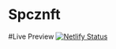 # Spcznft

#Live Preview 
[![Netlify Status](https://api.netlify.com/api/v1/badges/6c6187ae-7509-49ad-8030-00a5e1e1f4b3/deploy-status)](https://app.netlify.com/sites/spcznfty/deploys)
